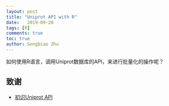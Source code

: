 ```yaml
---
layout: post
title: "Uniprot API with R"
date:   2019-09-20
tags: [R]
comments: true
toc: true
author: Songbiao Zhu
---
```


如何使用R语言，调用Uniprot数据库的API，来进行批量化的操作呢？

<!-- more -->

## 致谢

* [初识Uniprot API](http://www.bioinfo-scrounger.com/archives/417)


